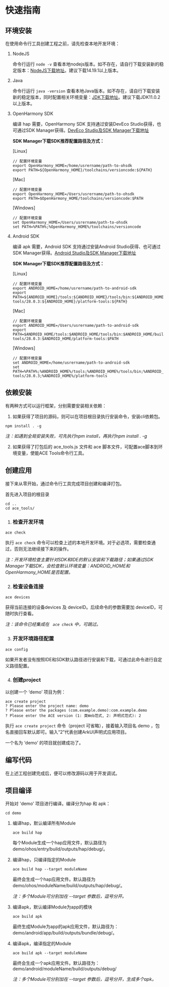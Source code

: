 # 快速指南

## 环境安装

在使用命令行工具创建工程之前，请先检查本地开发环境：

1. NodeJS

   命令行运行 `node -v` 查看本地nodejs版本。如不存在，请自行下载安装新的稳定版本：[NodeJS下载地址](https://nodejs.org/en/download/)。建议下载14.19.1以上版本。

2. Java

   命令行运行 `java -version` 查看本地Java版本。如不存在，请自行下载安装新的稳定版本，同时配置相关环境变量：[JDK下载地址](https://repo.huaweicloud.com/openjdk/)。建议下载JDK11.0.2以上版本。

3. OpenHarmony SDK

   编译 hap 需要，OpenHarmony SDK 支持通过安装DevEco Studio获得，也可通过SDK Manager获得。[DevEco Studio及SDK Manager下载地址](https://developer.harmonyos.com/cn/develop/deveco-studio)

   **SDK Manager下载SDK推荐配置路径及方式：**

   [Linux]
   ```
   // 配置环境变量
   export OpenHarmony_HOME=/home/usrername/path-to-ohsdk
   export PATH=${OpenHarmony_HOME}/toolchains/versioncode:${PATH}
   ```

   [Mac]
   ```
   // 配置环境变量
   export OpenHarmony_HOME=/Users/usrername/path-to-ohsdk
   export PATH=$OpenHarmony_HOME/toolchains/versioncode:$PATH
   ```

   [Windows]
   ```
   // 配置环境变量
   set OpenHarmony_HOME=/Users/usrername/path-to-ohsdk
   set PATH=%PATH%;%OpenHarmony_HOME%/toolchains/versioncode
   ```

4. Android SDK

   编译 apk 需要，Android SDK 支持通过安装Android Studio获得、也可通过SDK Manager获得。[Android Studio及SDK Manager下载地址](https://developer.android.com/studio)

   **SDK Manager下载SDK推荐配置路径及方式：**

   [Linux]
   ```
   // 配置环境变量
   export ANDROID_HOME=/home/usrername/path-to-android-sdk
   export PATH=${ANDROID_HOME}/tools:${ANDROID_HOME}/tools/bin:${ANDROID_HOME}/build-tools/28.0.3:${ANDROID_HOME}/platform-tools:${PATH}
   ```

   [Mac]
   ```
   // 配置环境变量
   export ANDROID_HOME=/Users/usrername/path-to-android-sdk
   export PATH=$ANDROID_HOME/tools:$ANDROID_HOME/tools/bin:$ANDROID_HOME/build-tools/28.0.3:$ANDROID_HOME/platform-tools:$PATH
   ```

   [Windows]
   ```
   // 配置环境变量
   set ANDROID_HOME=/home/usrername/path-to-android-sdk
   set PATH=%PATH%;%ANDROID_HOME%/tools;%ANDROID_HOME%/tools/bin;%ANDROID_HOME%/build-tools/28.0.3;%ANDROID_HOME%/platform-tools
   ```

## 依赖安装

有两种方式可以运行框架，分别需要安装相关依赖：

1. 如果获得了项目的源码，则可以在项目根目录执行安装命令，安装cli依赖包。

```
npm install . -g
```

*注：如遇到全局安装失败，可先执行npm install，再执行npm install . -g*

2. 如果获得了打包后的 ace_tools.js 文件和 ace 脚本文件，可配置ace脚本到环境变量，使能ACE Tools命令行工具。

## 创建应用

接下来从零开始，通过命令行工具完成项目创建和编译打包。

首先进入项目的根目录

```
cd ..
cd ace_tools/
```
1. ### 检查开发环境

```
ace check
```

执行 `ace check` 命令可以检查上述的本地开发环境。对于必选项，需要检查通过，否则无法继续接下来的操作。

*注：开发环境检查主要针对SDK和IDE的默认安装和下载路径；如果通过SDK Manager下载SDK，会检查默认环境变量：ANDROID_HOME和OpenHarmony_HOME是否配置。*

2. ### 检查设备连接

```
ace devices
```

获得当前连接的设备devices 及 deviceID。后续命令的参数需要加 deviceID，可随时执行查看。

*注：该命令已经集成在 ` ace check` 中，可跳过。*

3. ### 开发环境路径配置

```
ace config
```

如果开发者没有按照IDE和SDK默认路径进行安装和下载，可通过此命令进行自定义路径配置。

4. ### 创建project

以创建一个 ‘demo’  项目为例：

```
ace create project
? Please enter the project name: demo
? Please enter the packages (com.example.demo):com.example.demo
? Please enter the ACE version (1: 类Web范式, 2: 声明式范式): 2
```

执行 `ace create project` 命令（project 可省略），接着输入项目名 demo ，包名直接回车默认即可。输入“2”代表创建ArkUI声明式应用项目。

一个名为 ‘demo’ 的项目就创建成功了。

## 编写代码

在上述工程创建完成后，便可以修改源码以用于开发调试。

## 项目编译

开始对 'demo' 项目进行编译。编译分为hap 和 apk：

```
cd demo
```

1. 编译hap，默认编译所有Module

   ```
   ace build hap
   ```

   每个Module生成一个hap应用文件，默认路径为 demo/ohos/entry/build/outputs/hap/debug/。

2. 编译hap，只编译指定的Module

   ```
   ace build hap --target moduleName
   ```

   最终会生成一个hap应用文件。默认路径为 demo/ohos/moduleName/build/outputs/hap/debug/。

   *注：多个Module可分别加在 --target 参数后，逗号分开。*

3. 编译apk，默认编译Module为app的模块

   ```
   ace build apk
   ```

   最终生成Module为app的apk应用文件，默认路径为：demo/android/app/build/outputs/bundle/debug/。

4. 编译apk，编译指定的Module

   ```
   ace build apk --target moduleName
   ```

   最终会生成一个apk应用文件。默认路径为：demo/android/moduleName/build/outputs/debug/

   *注：多个Module可分别加在 --target 参数后，逗号分开，生成多个apk。*

